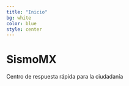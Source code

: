 ```yaml
---
title: "Inicio"
bg: white
color: blue
style: center
---
```




# SismoMX

Centro de respuesta rápida para la ciudadanía

